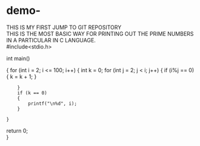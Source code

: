 # demo-
THIS IS MY FIRST JUMP TO GIT REPOSITORY
<br>
THIS IS THE MOST BASIC WAY FOR PRINTING OUT THE PRIME NUMBERS IN A PARTICULAR IN C LANGUAGE.
<br>
#include<stdio.h>

int main()

{
    for (int i = 2; i <= 100; i++)
    {
        int k = 0;
        for (int j = 2; j < i; j++)
        {
            if (i%j == 0)
            {
                k = k + 1;
            }
            
        }
        if (k == 0)
        {
            printf("\n%d", i);
        }
        
    }
return 0;    
}
